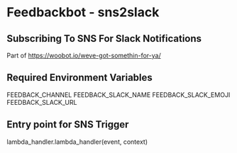 # Feedbackbot - sns2slack
## Subscribing To SNS For Slack Notifications
Part of https://woobot.io/weve-got-somethin-for-ya/

## Required Environment Variables
FEEDBACK_CHANNEL
FEEDBACK_SLACK_NAME
FEEDBACK_SLACK_EMOJI
FEEDBACK_SLACK_URL


## Entry point for SNS Trigger
lambda_handler.lambda_handler(event, context)
